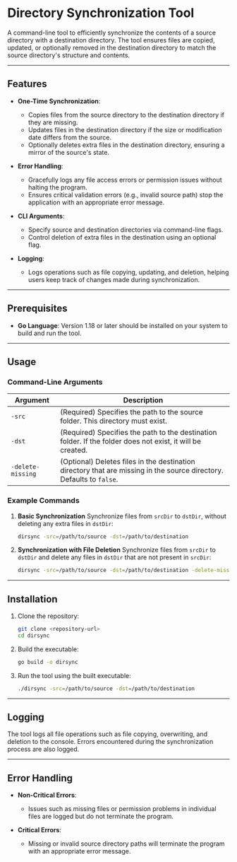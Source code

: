 # Directory Synchronization Tool

A command-line tool to efficiently synchronize the contents of a source directory with a destination directory. The tool ensures files are copied, updated, or optionally removed in the destination directory to match the source directory's structure and contents.

---

## Features

- **One-Time Synchronization**:
  - Copies files from the source directory to the destination directory if they are missing.
  - Updates files in the destination directory if the size or modification date differs from the source.
  - Optionally deletes extra files in the destination directory, ensuring a mirror of the source's state.

- **Error Handling**:
  - Gracefully logs any file access errors or permission issues without halting the program.
  - Ensures critical validation errors (e.g., invalid source path) stop the application with an appropriate error message.

- **CLI Arguments**:
  - Specify source and destination directories via command-line flags.
  - Control deletion of extra files in the destination using an optional flag.

- **Logging**:
  - Logs operations such as file copying, updating, and deletion, helping users keep track of changes made during synchronization.

---

## Prerequisites

- **Go Language**: Version 1.18 or later should be installed on your system to build and run the tool.

---

## Usage

### Command-Line Arguments

| Argument           | Description                                                                                     |
|--------------------|-------------------------------------------------------------------------------------------------|
| `-src`             | (Required) Specifies the path to the source folder. This directory must exist.                  |
| `-dst`             | (Required) Specifies the path to the destination folder. If the folder does not exist, it will be created. |
| `-delete-missing`  | (Optional) Deletes files in the destination directory that are missing in the source directory. Defaults to `false`. |

### Example Commands

1. **Basic Synchronization**
   Synchronize files from `srcDir` to `dstDir`, without deleting any extra files in `dstDir`:
   ```bash
   dirsync -src=/path/to/source -dst=/path/to/destination
   ```

2. **Synchronization with File Deletion**
   Synchronize files from `srcDir` to `dstDir` and delete any files in `dstDir` that are not present in `srcDir`:
   ```bash
   dirsync -src=/path/to/source -dst=/path/to/destination -delete-missing
   ```

---

## Installation

1. Clone the repository:
   ```bash
   git clone <repository-url>
   cd dirsync
   ```

2. Build the executable:
   ```bash
   go build -o dirsync
   ```

3. Run the tool using the built executable:
   ```bash
   ./dirsync -src=/path/to/source -dst=/path/to/destination
   ```

---

## Logging

The tool logs all file operations such as file copying, overwriting, and deletion to the console. Errors encountered during the synchronization process are also logged.

---

## Error Handling

- **Non-Critical Errors**:
  - Issues such as missing files or permission problems in individual files are logged but do not terminate the program.

- **Critical Errors**:
  - Missing or invalid source directory paths will terminate the program with an appropriate error message.
